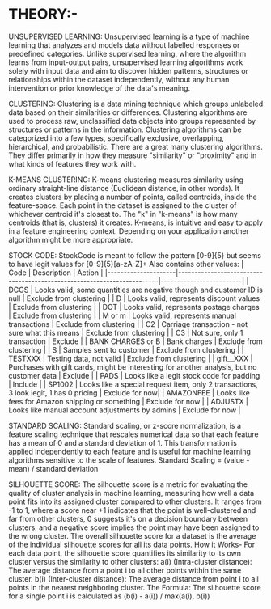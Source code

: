 # THEORY:-

UNSUPERVISED LEARNING: Unsupervised learning is a type of machine learning that analyzes and models data without labelled responses or predefined categories. Unlike supervised learning, where the algorithm learns from input-output pairs, unsupervised learning algorithms work solely with input data and aim to discover hidden patterns, structures or relationships within the dataset independently, without any human intervention or prior knowledge of the data's meaning.

CLUSTERING: Clustering is a data mining technique which groups unlabeled data based on their similarities or differences. Clustering algorithms are used to process raw, unclassified data objects into groups represented by structures or patterns in the information. Clustering algorithms can be categorized into a few types, specifically exclusive, overlapping, hierarchical, and probabilistic. There are a great many clustering algorithms. They differ primarily in how they measure "similarity" or "proximity" and in what kinds of features they work with. 

K-MEANS CLUSTERING: K-means clustering measures similarity using ordinary straight-line distance (Euclidean distance, in other words). It creates clusters by placing a number of points, called centroids, inside the feature-space. Each point in the dataset is assigned to the cluster of whichever centroid it's closest to. The "k" in "k-means" is how many centroids (that is, clusters) it creates. K-means, is intuitive and easy to apply in a feature engineering context. Depending on your application another algorithm might be more appropriate.

STOCK CODE: 
StockCode is meant to follow the pattern [0-9]{5} but seems to have legit values for [0-9]{5}[a-zA-Z]+
Also contains other values: | Code | Description | Action | |---------------------|------------------------------------------------------------------------|-------------------------| | DCGS | Looks valid, some quantities are negative though and customer ID is null | Exclude from clustering | | D | Looks valid, represents discount values | Exclude from clustering | | DOT | Looks valid, represents postage charges | Exclude from clustering | | M or m | Looks valid, represents manual transactions | Exclude from clustering | | C2 | Carriage transaction - not sure what this means | Exclude from clustering | | C3 | Not sure, only 1 transaction | Exclude | | BANK CHARGES or B | Bank charges | Exclude from clustering | | S | Samples sent to customer | Exclude from clustering | | TESTXXX | Testing data, not valid | Exclude from clustering | | gift__XXX | Purchases with gift cards, might be interesting for another analysis, but no customer data | Exclude | | PADS | Looks like a legit stock code for padding | Include | | SP1002 | Looks like a special request item, only 2 transactions, 3 look legit, 1 has 0 pricing | Exclude for now| | AMAZONFEE | Looks like fees for Amazon shipping or something | Exclude for now | | ADJUSTX | Looks like manual account adjustments by admins | Exclude for now |

STANDARD SCALING:
Standard scaling, or z-score normalization, is a feature scaling technique that rescales numerical data so that each feature has a mean of 0 and a standard deviation of 1. This transformation is applied independently to each feature and is useful for machine learning algorithms sensitive to the scale of features. 
Standard Scaling = (value - mean) / standard deviation

SILHOUETTE SCORE: 
The silhouette score is a metric for evaluating the quality of cluster analysis in machine learning, measuring how well a data point fits into its assigned cluster compared to other clusters. It ranges from -1 to 1, where a score near +1 indicates that the point is well-clustered and far from other clusters, 0 suggests it's on a decision boundary between clusters, and a negative score implies the point may have been assigned to the wrong cluster. The overall silhouette score for a dataset is the average of the individual silhouette scores for all its data points. 
How it Works-
For each data point, the silhouette score quantifies its similarity to its own cluster versus the similarity to other clusters: 
a(i) (Intra-cluster distance): The average distance from a point i to all other points within the same cluster.
b(i) (Inter-cluster distance): The average distance from point i to all points in the nearest neighboring cluster.
The Formula: The silhouette score for a single point i is calculated as (b(i) - a(i)) / max(a(i), b(i))
